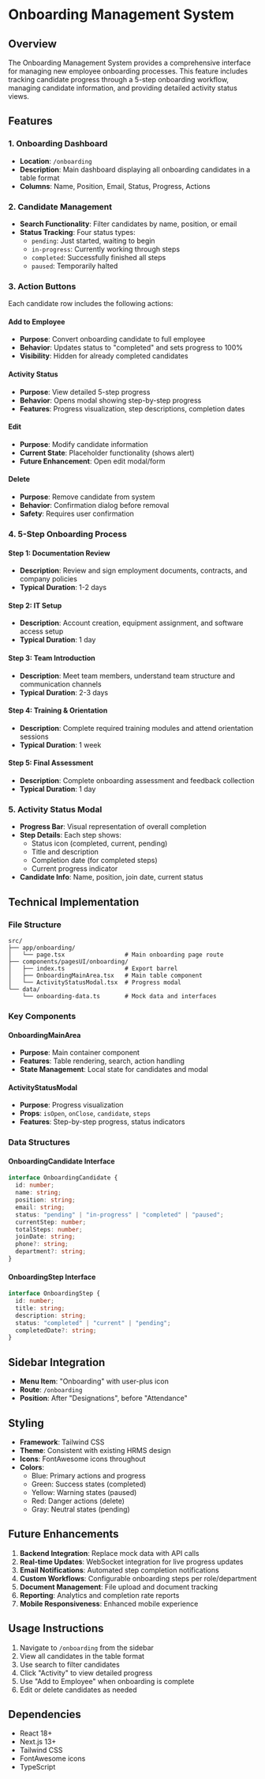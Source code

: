 # Onboarding Management System

## Overview

The Onboarding Management System provides a comprehensive interface for managing new employee onboarding processes. This feature includes tracking candidate progress through a 5-step onboarding workflow, managing candidate information, and providing detailed activity status views.

## Features

### 1. Onboarding Dashboard

- **Location**: `/onboarding`
- **Description**: Main dashboard displaying all onboarding candidates in a table format
- **Columns**: Name, Position, Email, Status, Progress, Actions

### 2. Candidate Management

- **Search Functionality**: Filter candidates by name, position, or email
- **Status Tracking**: Four status types:
  - `pending`: Just started, waiting to begin
  - `in-progress`: Currently working through steps
  - `completed`: Successfully finished all steps
  - `paused`: Temporarily halted

### 3. Action Buttons

Each candidate row includes the following actions:

#### Add to Employee

- **Purpose**: Convert onboarding candidate to full employee
- **Behavior**: Updates status to "completed" and sets progress to 100%
- **Visibility**: Hidden for already completed candidates

#### Activity Status

- **Purpose**: View detailed 5-step progress
- **Behavior**: Opens modal showing step-by-step progress
- **Features**: Progress visualization, step descriptions, completion dates

#### Edit

- **Purpose**: Modify candidate information
- **Current State**: Placeholder functionality (shows alert)
- **Future Enhancement**: Open edit modal/form

#### Delete

- **Purpose**: Remove candidate from system
- **Behavior**: Confirmation dialog before removal
- **Safety**: Requires user confirmation

### 4. 5-Step Onboarding Process

#### Step 1: Documentation Review

- **Description**: Review and sign employment documents, contracts, and company policies
- **Typical Duration**: 1-2 days

#### Step 2: IT Setup

- **Description**: Account creation, equipment assignment, and software access setup
- **Typical Duration**: 1 day

#### Step 3: Team Introduction

- **Description**: Meet team members, understand team structure and communication channels
- **Typical Duration**: 2-3 days

#### Step 4: Training & Orientation

- **Description**: Complete required training modules and attend orientation sessions
- **Typical Duration**: 1 week

#### Step 5: Final Assessment

- **Description**: Complete onboarding assessment and feedback collection
- **Typical Duration**: 1 day

### 5. Activity Status Modal

- **Progress Bar**: Visual representation of overall completion
- **Step Details**: Each step shows:
  - Status icon (completed, current, pending)
  - Title and description
  - Completion date (for completed steps)
  - Current progress indicator
- **Candidate Info**: Name, position, join date, current status

## Technical Implementation

### File Structure

```
src/
├── app/onboarding/
│   └── page.tsx                 # Main onboarding page route
├── components/pagesUI/onboarding/
│   ├── index.ts                 # Export barrel
│   ├── OnboardingMainArea.tsx   # Main table component
│   └── ActivityStatusModal.tsx  # Progress modal
└── data/
    └── onboarding-data.ts       # Mock data and interfaces
```

### Key Components

#### OnboardingMainArea

- **Purpose**: Main container component
- **Features**: Table rendering, search, action handling
- **State Management**: Local state for candidates and modal

#### ActivityStatusModal

- **Purpose**: Progress visualization
- **Props**: `isOpen`, `onClose`, `candidate`, `steps`
- **Features**: Step-by-step progress, status indicators

### Data Structures

#### OnboardingCandidate Interface

```typescript
interface OnboardingCandidate {
  id: number;
  name: string;
  position: string;
  email: string;
  status: "pending" | "in-progress" | "completed" | "paused";
  currentStep: number;
  totalSteps: number;
  joinDate: string;
  phone?: string;
  department?: string;
}
```

#### OnboardingStep Interface

```typescript
interface OnboardingStep {
  id: number;
  title: string;
  description: string;
  status: "completed" | "current" | "pending";
  completedDate?: string;
}
```

## Sidebar Integration

- **Menu Item**: "Onboarding" with user-plus icon
- **Route**: `/onboarding`
- **Position**: After "Designations", before "Attendance"

## Styling

- **Framework**: Tailwind CSS
- **Theme**: Consistent with existing HRMS design
- **Icons**: FontAwesome icons throughout
- **Colors**:
  - Blue: Primary actions and progress
  - Green: Success states (completed)
  - Yellow: Warning states (paused)
  - Red: Danger actions (delete)
  - Gray: Neutral states (pending)

## Future Enhancements

1. **Backend Integration**: Replace mock data with API calls
2. **Real-time Updates**: WebSocket integration for live progress updates
3. **Email Notifications**: Automated step completion notifications
4. **Custom Workflows**: Configurable onboarding steps per role/department
5. **Document Management**: File upload and document tracking
6. **Reporting**: Analytics and completion rate reports
7. **Mobile Responsiveness**: Enhanced mobile experience

## Usage Instructions

1. Navigate to `/onboarding` from the sidebar
2. View all candidates in the table format
3. Use search to filter candidates
4. Click "Activity" to view detailed progress
5. Use "Add to Employee" when onboarding is complete
6. Edit or delete candidates as needed

## Dependencies

- React 18+
- Next.js 13+
- Tailwind CSS
- FontAwesome icons
- TypeScript
